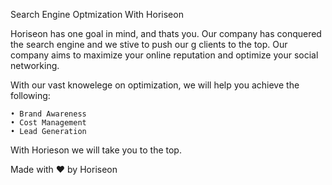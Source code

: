 Search Engine Optmization With Horiseon

Horiseon has one goal in mind, and thats you. Our company has conquered the search engine and we stive to push our g
clients to the top. Our company aims to maximize your online reputation and optimize your social networking.

With our vast knowelege on optimization, we will help you achieve the following:

    • Brand Awareness
    • Cost Management
    • Lead Generation

With Horieson we will take you to the top.

Made with ❤️️ by Horiseon

